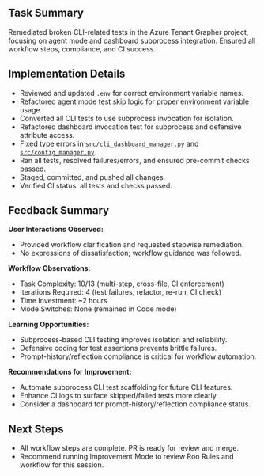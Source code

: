 ## Task Summary
Remediated broken CLI-related tests in the Azure Tenant Grapher project, focusing on agent mode and dashboard subprocess integration. Ensured all workflow steps, compliance, and CI success.

## Implementation Details
- Reviewed and updated `.env` for correct environment variable names.
- Refactored agent mode test skip logic for proper environment variable usage.
- Converted all CLI tests to use subprocess invocation for isolation.
- Refactored dashboard invocation test for subprocess and defensive attribute access.
- Fixed type errors in [`src/cli_dashboard_manager.py`](src/cli_dashboard_manager.py) and [`src/config_manager.py`](src/config_manager.py).
- Ran all tests, resolved failures/errors, and ensured pre-commit checks passed.
- Staged, committed, and pushed all changes.
- Verified CI status: all tests and checks passed.

## Feedback Summary
**User Interactions Observed:**
- Provided workflow clarification and requested stepwise remediation.
- No expressions of dissatisfaction; workflow guidance was followed.

**Workflow Observations:**
- Task Complexity: 10/13 (multi-step, cross-file, CI enforcement)
- Iterations Required: 4 (test failures, refactor, re-run, CI check)
- Time Investment: ~2 hours
- Mode Switches: None (remained in Code mode)

**Learning Opportunities:**
- Subprocess-based CLI testing improves isolation and reliability.
- Defensive coding for test assertions prevents brittle failures.
- Prompt-history/reflection compliance is critical for workflow automation.

**Recommendations for Improvement:**
- Automate subprocess CLI test scaffolding for future CLI features.
- Enhance CI logs to surface skipped/failed tests more clearly.
- Consider a dashboard for prompt-history/reflection compliance status.

## Next Steps
- All workflow steps are complete. PR is ready for review and merge.
- Recommend running Improvement Mode to review Roo Rules and workflow for this session.